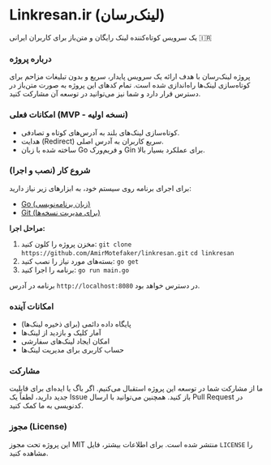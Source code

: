# Linkresan.ir (لینک‌رسان)

یک سرویس کوتاه‌کننده لینک رایگان و متن‌باز برای کاربران ایرانی 🇮🇷

### درباره پروژه

پروژه لینک‌رسان با هدف ارائه یک سرویس پایدار، سریع و بدون تبلیغات مزاحم برای کوتاه‌سازی لینک‌ها راه‌اندازی شده است. تمام کدهای این پروژه به صورت متن‌باز در دسترس قرار دارد و شما نیز می‌توانید در توسعه آن مشارکت کنید.

### امکانات فعلی (MVP - نسخه اولیه)

-   کوتاه‌سازی لینک‌های بلند به آدرس‌های کوتاه و تصادفی.
-   هدایت (Redirect) سریع کاربران به آدرس اصلی.
-   ساخته شده با زبان Go و فریم‌ورک Gin برای عملکرد بسیار بالا.

### شروع کار (نصب و اجرا)

برای اجرای برنامه روی سیستم خود، به ابزارهای زیر نیاز دارید:

-   [Go (زبان برنامه‌نویسی)](https://go.dev/)
-   [Git (برای مدیریت نسخه‌ها)](https://git-scm.com/)

**مراحل اجرا:**

1.  مخزن پروژه را کلون کنید:
    `git clone https://github.com/AmirMotefaker/linkresan.git`
    `cd linkresan`
2.  بسته‌های مورد نیاز را نصب کنید:
    `go get`
3.  برنامه را اجرا کنید:
    `go run main.go`

برنامه در آدرس `http://localhost:8080` در دسترس خواهد بود.

### امکانات آینده

-   پایگاه داده دائمی (برای ذخیره لینک‌ها)
-   آمار کلیک و بازدید از لینک‌ها
-   امکان ایجاد لینک‌های سفارشی
-   حساب کاربری برای مدیریت لینک‌ها

### مشارکت

ما از مشارکت شما در توسعه این پروژه استقبال می‌کنیم. اگر باگ یا ایده‌ای برای قابلیت جدید دارید، لطفاً یک Issue باز کنید. همچنین می‌توانید با ارسال Pull Request در کدنویسی به ما کمک کنید.

### مجوز (License)

این پروژه تحت مجوز MIT منتشر شده است. برای اطلاعات بیشتر، فایل `LICENSE` را مشاهده کنید.

